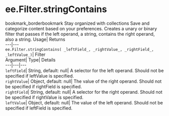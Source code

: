  
#  ee.Filter.stringContains 
bookmark_borderbookmark Stay organized with collections  Save and categorize content based on your preferences.
Creates a unary or binary filter that passes if the left operand, a string, contains the right operand, also a string. 
Usage| Returns  
---|---  
`ee.Filter.stringContains( _leftField_, _rightValue_, _rightField_, _leftValue_)`| Filter  
Argument| Type| Details  
---|---|---  
`leftField`| String, default: null| A selector for the left operand. Should not be specified if leftValue is specified.  
`rightValue`| Object, default: null| The value of the right operand. Should not be specified if rightField is specified.  
`rightField`| String, default: null| A selector for the right operand. Should not be specified if rightValue is specified.  
`leftValue`| Object, default: null| The value of the left operand. Should not be specified if leftField is specified.  
